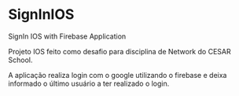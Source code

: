 # SignInIOS
SignIn IOS with Firebase Application

Projeto IOS feito como desafio para disciplina de Network do CESAR School.

A aplicação realiza login com o google utilizando o firebase e deixa informado o último usuário a ter realizado o login.
